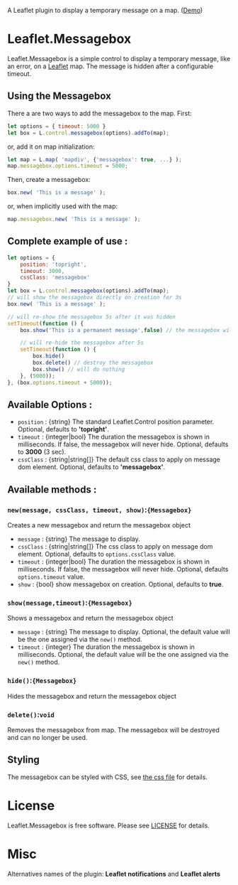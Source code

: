 A Leaflet plugin to display a temporary message on a map. 
([Demo](https://www.grendelman.net/leaflet/))

# Leaflet.Messagebox

Leaflet.Messagebox is a simple control to display a temporary message, like an
error, on a [Leaflet](http://leafletjs.com/) map. The message is hidden after
a configurable timeout.

## Using the Messagebox

There a are two ways to add the messagebox to the map. First:
````javascript
let options = { timeout: 5000 }
let box = L.control.messagebox(options).addTo(map);
````

or, add it on map initialization:
````javascript
let map = L.map( 'mapdiv', {'messagebox': true, ...} );
map.messagebox.options.timeout = 5000;
````

Then, create a messagebox:
````javascript
box.new( 'This is a message' );
````

or, when implicitly used with the map:
````javascript
map.messagebox.new( 'This is a message' );
````

## Complete example of use : 

````javascript
let options = {
    position: 'topright',
    timeout: 3000,
    cssClass: 'messagebox'
}
let box = L.control.messagebox(options).addTo(map);
// will show the messagebox directly on creation for 3s
box.new( 'This is a message' );

// will re-show the messagebox 5s after it was hidden
setTimeout(function () {
    box.show('This is a permanent message',false) // the messagebox will not automatically hide

    // will re-hide the messagebox after 5s
    setTimeout(function () {
        box.hide()
        box.delete() // destroy the messagebox
        box.show() // will do nothing
    }, (5000));
}, (box.options.timeout + 5000));


````

## Available Options :

* `position` : {string} The standard Leaflet.Control position parameter. Optional, defaults to __'topright'__.
* `timeout` : {integer|bool} The duration the messagebox is shown in milliseconds. If false, the messagebox will never hide.  Optional, defaults to __3000__ (3 sec).
* `cssClass` : {string|string[]} The default css class to apply on message dom element. Optional, defaults to __'messagebox'__.


## Available methods :

### `new(message, cssClass, timeout, show)`:`{Messagebox}`

Creates a new messagebox and return the messagebox object
* `message` : {string} The message to display.
* `cssClass` : {string|string[]} The css class to apply on message dom element. Optional, defaults to `options.cssClass` value.
* `timeout` : {integer|bool} The duration the messagebox is shown in milliseconds. If false, the messagebox will never hide.  Optional, defaults `options.timeout` value.
* `show` : {bool} show messagebox on creation. Optional, defaults to __true__.


### `show(message,timeout)`:`{Messagebox}`

Shows a messagebox and return the messagebox object
* `message` : {string} The message to display. Optional, the default value will be the one assigned via the `new()` method.
* `timeout` : {integer} The duration the messagebox is shown in milliseconds. Optional, the default value will be the one assigned via the `new()` method.

### `hide()`:`{Messagebox}`
Hides the messagebox and return the messagebox object

### `delete()`:`void`
Removes the messagebox from map. The messagebox will be destroyed and can no longer be used.

## Styling ##

The messagebox can be styled with CSS, see [the css file]( leaflet-messagebox.css) for details.

# License

Leaflet.Messagebox is free software. Please see [LICENSE](LICENSE) for details.

# Misc
Alternatives names of the plugin: **Leaflet notifications** and **Leaflet alerts**

